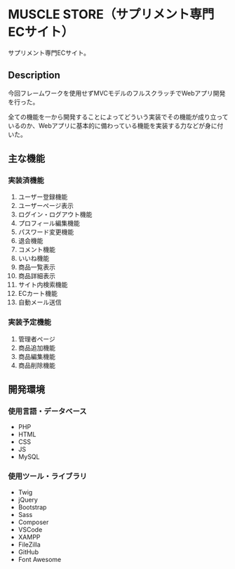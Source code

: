# MUSCLE STORE（サプリメント専門ECサイト）
サプリメント専門ECサイト。

## Description
今回フレームワークを使用せずMVCモデルのフルスクラッチでWebアプリ開発を行った。

全ての機能を一から開発することによってどういう実装でその機能が成り立っているのか、Webアプリに基本的に備わっている機能を実装する力などが身に付いた。

## 主な機能
### 実装済機能
1. ユーザー登録機能
1. ユーザーページ表示
1. ログイン・ログアウト機能
1. プロフィール編集機能
1. パスワード変更機能
1. 退会機能
1. コメント機能
1. いいね機能
1. 商品一覧表示
1. 商品詳細表示
1. サイト内検索機能
1. ECカート機能
1. 自動メール送信

### 実装予定機能
1. 管理者ページ
1. 商品追加機能
1. 商品編集機能
1. 商品削除機能

## 開発環境
### 使用言語・データベース
- PHP
- HTML
- CSS
- JS
- MySQL
### 使用ツール・ライブラリ
- Twig
- jQuery
- Bootstrap
- Sass
- Composer
- VSCode
- XAMPP
- FileZilla
- GitHub
- Font Awesome